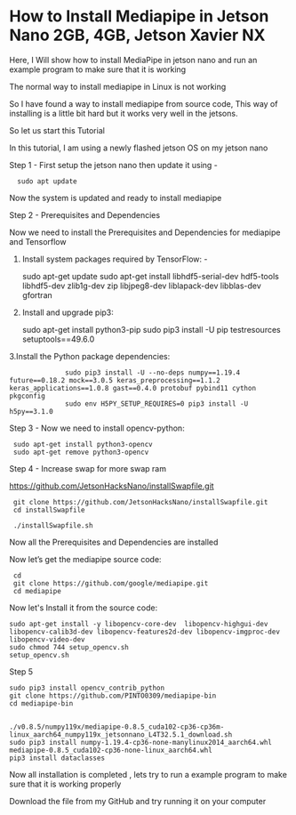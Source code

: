 # How to Install Mediapipe in Jetson Nano 2GB, 4GB, Jetson Xavier NX


Here, I Will show how to install MediaPipe in jetson nano and run an example program to make sure that it is working

The normal way to install mediapipe in Linux is not working 

So I have found a way to install mediapipe from source code, This way of installing is a little bit hard but it works very well in the jetsons.

So let us start this Tutorial 

In this tutorial, I am using a newly flashed jetson OS on my jetson nano

Step 1 - First setup the jetson nano then update it using - 

      sudo apt update

Now the system is updated and ready to install mediapipe

Step 2 -  Prerequisites and Dependencies

Now we need to install the Prerequisites and Dependencies for mediapipe and Tensorflow

1. Install system packages required by TensorFlow: -
      
      sudo apt-get update
      sudo apt-get install libhdf5-serial-dev hdf5-tools libhdf5-dev zlib1g-dev zip libjpeg8-dev liblapack-dev libblas-dev gfortran

2. Install and upgrade pip3:

      sudo apt-get install python3-pip
      sudo pip3 install -U pip testresources setuptools==49.6.0
      
3.Install the Python package dependencies:

                  sudo pip3 install -U --no-deps numpy==1.19.4 future==0.18.2 mock==3.0.5 keras_preprocessing==1.1.2 keras_applications==1.0.8 gast==0.4.0 protobuf pybind11 cython pkgconfig
                  sudo env H5PY_SETUP_REQUIRES=0 pip3 install -U h5py==3.1.0

Step 3 - Now we need to install opencv-python:

     sudo apt-get install python3-opencv 
     sudo apt-get remove python3-opencv 

Step 4 - Increase swap for more swap ram 

https://github.com/JetsonHacksNano/installSwapfile.git

     git clone https://github.com/JetsonHacksNano/installSwapfile.git  
     cd installSwapfile

     ./installSwapfile.sh

Now all the Prerequisites and Dependencies are installed 

Now let’s get the mediapipe source code: 

     cd
     git clone https://github.com/google/mediapipe.git
     cd mediapipe

Now let's Install it from the source code:

    sudo apt-get install -y libopencv-core-dev  libopencv-highgui-dev libopencv-calib3d-dev libopencv-features2d-dev libopencv-imgproc-dev libopencv-video-dev
    sudo chmod 744 setup_opencv.sh
    setup_opencv.sh

Step 5 

    sudo pip3 install opencv_contrib_python
    git clone https://github.com/PINTO0309/mediapipe-bin
    cd mediapipe-bin


    ./v0.8.5/numpy119x/mediapipe-0.8.5_cuda102-cp36-cp36m-linux_aarch64_numpy119x_jetsonnano_L4T32.5.1_download.sh
    sudo pip3 install numpy-1.19.4-cp36-none-manylinux2014_aarch64.whl mediapipe-0.8.5_cuda102-cp36-none-linux_aarch64.whl
    pip3 install dataclasses 



Now all installation is completed , lets try to run a example program to make sure that it is working properly 

Download the file from my GitHub and try running it on your computer 
